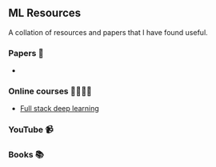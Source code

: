 ## ML Resources

A collation of resources and papers that I have found useful.

### Papers 📖

- 

### Online courses 👩‍💻🧑‍💻

- [Full stack deep learning](https://fullstackdeeplearning.com/)

### YouTube 📹

### Books 📚


